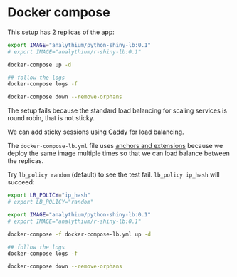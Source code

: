 # Docker compose

This setup has 2 replicas of the app:

```bash
export IMAGE="analythium/python-shiny-lb:0.1"
# export IMAGE="analythium/r-shiny-lb:0.1"

docker-compose up -d

## follow the logs
docker-compose logs -f

docker-compose down --remove-orphans
```

The setup fails because the standard load balancing for scaling services is round robin, that is not sticky.

We can add sticky sessions using [Caddy](https://caddyserver.com/docs/caddyfile/directives/reverse_proxy#load-balancing) for load balancing.

The `docker-compose-lb.yml` file uses [anchors and extensions](https://www.howtogeek.com/devops/how-to-simplify-docker-compose-files-with-yaml-anchors-and-extensions/) because we deploy the same image multiple times so that we can load balance between the replicas.


Try `lb_policy random` (default) to see the test fail. `lb_policy ip_hash` will succeed:

```bash
export LB_POLICY="ip_hash"
# export LB_POLICY="random"

export IMAGE="analythium/python-shiny-lb:0.1"
# export IMAGE="analythium/r-shiny-lb:0.1"

docker-compose -f docker-compose-lb.yml up -d

## follow the logs
docker-compose logs -f

docker-compose down --remove-orphans
```
